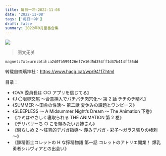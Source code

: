 ```yaml
---
title: 每日一冲-2022-11-08
date: '2022-11-08'
tags: ['每日一冲']
draft: false
summary: 2022年9月里番合集
---
```


![](https://cdn.bronya.autos/api/file/f66ba68ee3f74347da01f.jpg)

> 图文无关

`magnet:?xt=urn:btih:a2d07b599126ef7e16d5d354ff1d47b414ff36dd`

转载自琉璃神社：https://www.hacg.cat/wp/94117.html

目录：

- 《OVA 委員長は ○○ アプリを信じてる》
- 《J 〇限界交尾 ～合意挿入でバチバチ肉穴化～ 第 2 話 チチのチ晴れ》
- 《SUMMER ～田舎の性活～ 第二話 夏休みの課題とワンピース》
- 《SLEEPLESS ～ A Midsummer Night’s Dream ～ The Animation 下巻》
- 《キミはやさしく寝取られる THE ANIMATION 第 2 巻》
- 《デリバリーち ○ こを頼みたいお姉さん》
- 《懲らしめ 2 ～狂育的デパガ指導～ 蔑みデパガ・彩子～ガラス張りの棒刺～》
- 《錬精術士コレットの H な搾精物語 第一話 コレットのアトリエ開業！ 爆乳勇者シルヴィアとの出会い》
